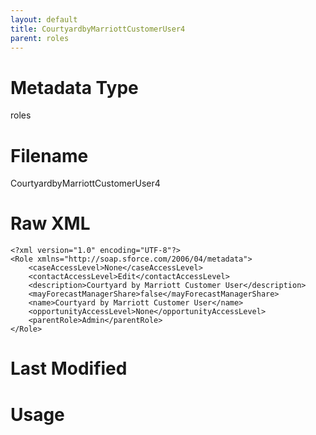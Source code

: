 ```yaml
---
layout: default
title: CourtyardbyMarriottCustomerUser4
parent: roles
---
```

# Metadata Type
roles


# Filename 
CourtyardbyMarriottCustomerUser4


# Raw XML
```
<?xml version="1.0" encoding="UTF-8"?>
<Role xmlns="http://soap.sforce.com/2006/04/metadata">
    <caseAccessLevel>None</caseAccessLevel>
    <contactAccessLevel>Edit</contactAccessLevel>
    <description>Courtyard by Marriott Customer User</description>
    <mayForecastManagerShare>false</mayForecastManagerShare>
    <name>Courtyard by Marriott Customer User</name>
    <opportunityAccessLevel>None</opportunityAccessLevel>
    <parentRole>Admin</parentRole>
</Role>
```


# Last Modified


# Usage
